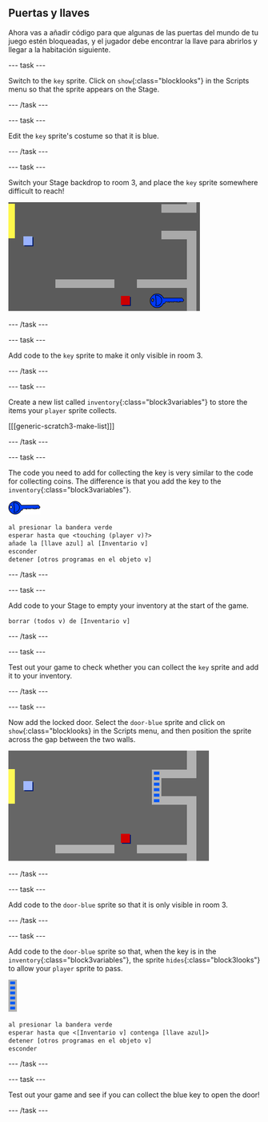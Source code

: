 ## Puertas y llaves

Ahora vas a añadir código para que algunas de las puertas del mundo de tu juego estén bloqueadas, y el jugador debe encontrar la llave para abrirlos y llegar a la habitación siguiente.

\--- task \---

Switch to the `key` sprite. Click on `show`{:class="blocklooks"} in the Scripts menu so that the sprite appears on the Stage.

\--- /task \---

\--- task \---

Edit the `key` sprite's costume so that it is blue.

\--- /task \---

\--- task \---

Switch your Stage backdrop to room 3, and place the `key` sprite somewhere difficult to reach!

![screenshot](images/world-key.png)

\--- /task \---

\--- task \---

Add code to the `key` sprite to make it only visible in room 3.

\--- /task \---

\--- task \---

Create a new list called `inventory`{:class="block3variables"} to store the items your `player` sprite collects.

[[[generic-scratch3-make-list]]]

\--- /task \---

\--- task \---

The code you need to add for collecting the key is very similar to the code for collecting coins. The difference is that you add the key to the `inventory`{:class="block3variables"}.

![key](images/key.png)

```blocks3
al presionar la bandera verde
esperar hasta que <touching (player v)?>
añade la [llave azul] al [Inventario v]
esconder
detener [otros programas en el objeto v]
```

\--- /task \---

\--- task \---

Add code to your Stage to empty your inventory at the start of the game.

```blocks3
borrar (todos v) de [Inventario v]
```

\--- /task \---

\--- task \---

Test out your game to check whether you can collect the `key` sprite and add it to your inventory.

\--- /task \---

\--- task \---

Now add the locked door. Select the `door-blue` sprite and click on `show`{:class="blocklooks} in the Scripts menu, and then position the sprite across the gap between the two walls.

![screenshot](images/world-door.png)

\--- /task \---

\--- task \---

Add code to the `door-blue` sprite so that it is only visible in room 3.

\--- /task \---

\--- task \---

Add code to the `door-blue` sprite so that, when the key is in the `inventory`{:class="block3variables"}, the sprite `hides`{:class="block3looks"} to allow your `player` sprite to pass.

![door](images/door.png)

```blocks3
al presionar la bandera verde
esperar hasta que <[Inventario v] contenga [llave azul]>
detener [otros programas en el objeto v]
esconder
```

\--- /task \---

\--- task \---

Test out your game and see if you can collect the blue key to open the door!

\--- /task \---